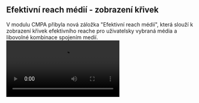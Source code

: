 ﻿---
categories: [fenix]
layout: fenix
---
## Efektivní reach médií - zobrazení křivek 
V modulu CMPA přibyla nová záložka "Efektivní reach médií", která slouží k zobrazení křivek efektivního reache pro uživatelsky vybraná média a libovolné kombinace spojením medií. 
<video src="{{site.url}}/data/efr_medii_cmpa.mp4" type="video/mp4" controls></video>
